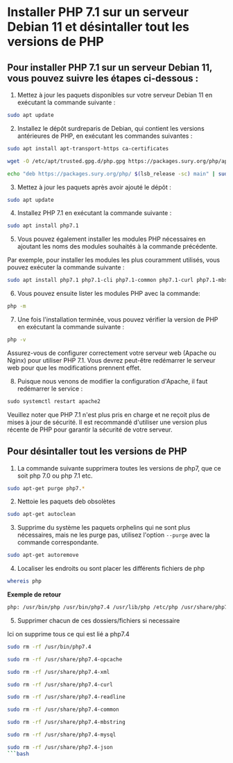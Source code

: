 # Installer PHP 7.1 sur un serveur Debian 11 et désintaller tout les versions de PHP

## Pour installer PHP 7.1 sur un serveur Debian 11, vous pouvez suivre les étapes ci-dessous :

1. Mettez à jour les paquets disponibles sur votre serveur Debian 11 en exécutant la commande suivante :
```sh
sudo apt update
```

2. Installez le dépôt surdreparis de Debian, qui contient les versions antérieures de PHP, en exécutant les commandes suivantes :
```sh
sudo apt install apt-transport-https ca-certificates
```
```sh
wget -O /etc/apt/trusted.gpg.d/php.gpg https://packages.sury.org/php/apt.gpg
```
```sh
echo "deb https://packages.sury.org/php/ $(lsb_release -sc) main" | sudo tee /etc/apt/sources.list.d/php.list
```

3. Mettez à jour les paquets après avoir ajouté le dépôt :
```sh
sudo apt update
```

4. Installez PHP 7.1 en exécutant la commande suivante :
```sh
sudo apt install php7.1
```

5. Vous pouvez également installer les modules PHP nécessaires en ajoutant les noms des modules souhaités à la commande précédente. 

Par exemple, pour installer les modules les plus couramment utilisés, vous pouvez exécuter la commande suivante :

```sh
sudo apt install php7.1 php7.1-cli php7.1-common php7.1-curl php7.1-mbstring php7.1-mysql php7.1-gd php7.1-xml php7.1-zip
```

6. Vous pouvez ensuite lister les modules PHP avec la commande:
```sh
php -m
```

7. Une fois l'installation terminée, vous pouvez vérifier la version de PHP en exécutant la commande suivante :
```sh
php -v
```

Assurez-vous de configurer correctement votre serveur web (Apache ou Nginx) pour utiliser PHP 7.1. Vous devrez peut-être redémarrer le serveur web pour que les modifications prennent effet.

8. Puisque nous venons de modifier la configuration d'Apache, il faut redémarrer le service :
```ps
sudo systemctl restart apache2
```

Veuillez noter que PHP 7.1 n'est plus pris en charge et ne reçoit plus de mises à jour de sécurité. Il est recommandé d'utiliser une version plus récente de PHP pour garantir la sécurité de votre serveur.

## Pour désintaller tout les versions de PHP

1. La commande suivante supprimera toutes les versions de php7, que ce soit php 7.0 ou php 7.1 etc.

```bash
sudo apt-get purge php7.*
```

2. Nettoie les paquets deb obsolètes

```bash
sudo apt-get autoclean
```

3. Supprime du système les paquets orphelins qui ne sont plus nécessaires, mais ne les purge pas, utilisez l'option `--purge` avec la commande correspondante. 

```bash
sudo apt-get autoremove
```

4. Localiser les endroits ou sont placer les différents fichiers de php

```bash
whereis php
```

**Exemple de retour**

```bash
php: /usr/bin/php /usr/bin/php7.4 /usr/lib/php /etc/php /usr/share/php7.4-opcache /usr/share/php7.4-xml /usr/share/php7.4-curl /usr/share/php7.4-readline /usr/share/php /usr/share/php7.4-common /usr/share/php7.4-mbstring /usr/share/php7.4-mysql /usr/share/php7.4-json /opt/lampp/bin/php /usr/share/man/man1/php.1.gz
```


5. Supprimer chacun de ces dossiers/fichiers si necessaire

Ici on supprime tous ce qui est lié a php7.4

```bash
sudo rm -rf /usr/bin/php7.4

sudo rm -rf /usr/share/php7.4-opcache

sudo rm -rf /usr/share/php7.4-xml

sudo rm -rf /usr/share/php7.4-curl 

sudo rm -rf /usr/share/php7.4-readline

sudo rm -rf /usr/share/php7.4-common

sudo rm -rf /usr/share/php7.4-mbstring

sudo rm -rf /usr/share/php7.4-mysql

sudo rm -rf /usr/share/php7.4-json
```bash